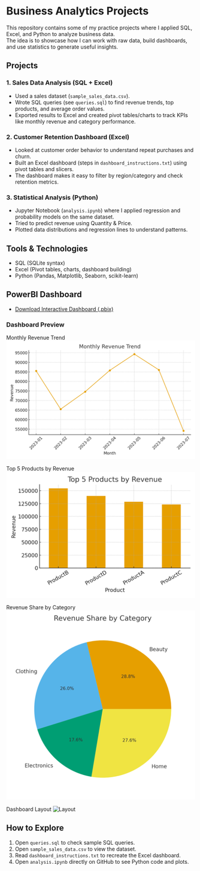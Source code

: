# Business Analytics Projects  

This repository contains some of my practice projects where I applied SQL, Excel, and Python to analyze business data.  
The idea is to showcase how I can work with raw data, build dashboards, and use statistics to generate useful insights.  


## Projects  

### 1. Sales Data Analysis (SQL + Excel)  
- Used a sales dataset (`sample_sales_data.csv`).  
- Wrote SQL queries (see `queries.sql`) to find revenue trends, top products, and average order values.  
- Exported results to Excel and created pivot tables/charts to track KPIs like monthly revenue and category performance.  

### 2. Customer Retention Dashboard (Excel)  
- Looked at customer order behavior to understand repeat purchases and churn.  
- Built an Excel dashboard (steps in `dashboard_instructions.txt`) using pivot tables and slicers.  
- The dashboard makes it easy to filter by region/category and check retention metrics.  

### 3. Statistical Analysis (Python)  
- Jupyter Notebook (`analysis.ipynb`) where I applied regression and probability models on the same dataset.  
- Tried to predict revenue using Quantity & Price.  
- Plotted data distributions and regression lines to understand patterns.  


## Tools & Technologies  
- SQL (SQLite syntax)  
- Excel (Pivot tables, charts, dashboard building)  
- Python (Pandas, Matplotlib, Seaborn, scikit-learn)

## PowerBI Dashboard

- [Download Interactive Dashboard (.pbix)](PowerBI/Business_Analytics_Dashboard.pbix)

### Dashboard Preview

Monthly Revenue Trend
![Monthly Revenue](images/dashboard_monthly_revenue.png)

Top 5 Products by Revenue
![Top Products](images/dashboard_top_products.png)

Revenue Share by Category
![Revenue Share](images/dashboard_category_share.png)

Dashboard Layout
![Layout](images/powerbi_dashboard_layout.png)




## How to Explore  
1. Open `queries.sql` to check sample SQL queries.  
2. Open `sample_sales_data.csv` to view the dataset.  
3. Read `dashboard_instructions.txt` to recreate the Excel dashboard.  
4. Open `analysis.ipynb` directly on GitHub to see Python code and plots.  

